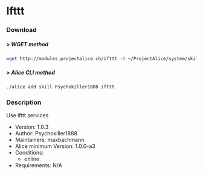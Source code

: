 # Ifttt

### Download

##### > WGET method
```bash
wget http://modules.projectalice.ch/ifttt -O ~/ProjectAlice/system/skillInstallTickets/Ifttt.install
```

##### > Alice CLI method
```bash
./alice add skill Psychokiller1888 ifttt
```

### Description
Use ifttt services

- Version: 1.0.3
- Author: Psychokiller1888
- Maintainers: maxbachmann
- Alice minimum Version: 1.0.0-a3
- Conditions:
  - online
- Requirements: N/A
